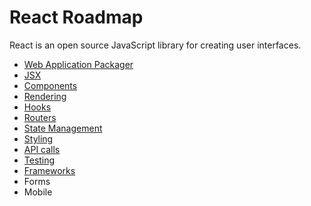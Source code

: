# React Roadmap

React is an open source JavaScript library for creating user interfaces.

- [Web Application Packager](/documents/framework-docs/react-docs/cli-tools.md)
- [JSX](/framework/react/jsxml.jsx)
- [Components](/framework/react/components.jsx)
- [Rendering](/framework/react/rendering.jsx)
- [Hooks](/documents/framework-docs/react-docs/hooks.md)
- [Routers](/documents/framework-docs/react-docs/routers.md)
- [State Management](/documents/framework-docs/react-docs/state-management.md)
- [Styling](/documents/framework-docs/react-docs/styling.md)
- [API calls](/documents/framework-docs/react-docs/api-calls.md)
- [Testing](/documents/framework-docs/react-docs/testing.md)
- [Frameworks](/documents/framework-docs/react-docs/frameworks.md)
- Forms
- Mobile
